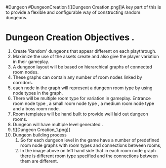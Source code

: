 #Dungeon  #DungeonCreation
![[Dungeon Creation.png]]A key part of this is to provide a flexible and configurable way of constructing random dungeons. 

# Dungeon Creation Objectives . 

1. Create 'Random' dungeons that appear different on each playthrough.
2. Maximize the use of the assets create and also give the player variation in their gameplay. 
3. A dungeon layout will be based on hierarchical graphs of connected room nodes.
4. These graphs can contain any number of room nodes linked by corridors.
5. each node in the graph will represent a dungeon room type by using node types in the graph.
6. There will be multiple room type for variation in gameplay. Entrance room node type , a small room node type , a medium room node type and a boss room node. 
7. Room templates will be hand built to provide well laid out dungeon rooms. 
8. Dungeon will have multiple level generated .
9. ![[Dungeon Creation_1.png]]
10. Dungeon building process 
	1. So for each dungeon level in the game have a number of predefined room node graphs with room types and connections between rooms,
	2. In the image above on left hand side  that in each room node graph there is different room type specified and the connections between them are different. 
